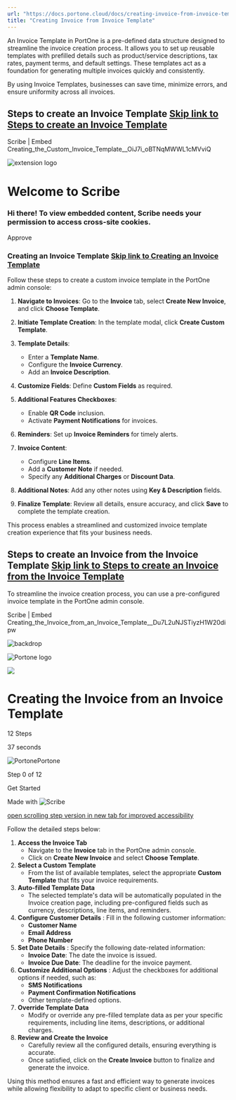 ```yaml
---
url: "https://docs.portone.cloud/docs/creating-invoice-from-invoice-template"
title: "Creating Invoice from Invoice Template"
---
```


An Invoice Template in PortOne is a pre-defined data structure designed to streamline the invoice creation process. It allows you to set up reusable templates with prefilled details such as product/service descriptions, tax rates, payment terms, and default settings. These templates act as a foundation for generating multiple invoices quickly and consistently.

By using Invoice Templates, businesses can save time, minimize errors, and ensure uniformity across all invoices.

## Steps to create an Invoice Template   [Skip link to Steps to create an Invoice Template](https://docs.portone.cloud/docs/creating-invoice-from-invoice-template\#steps-to-create-an-invoice-template)

Scribe \| Embed Creating\_the\_Custom\_Invoice\_Template\_\_OiJ7i\_oBTNqMWWL1cMVviQ

![extension logo](https://scribehow.com/images/extensionLogo.svg)

# Welcome to Scribe

### Hi there! To view embedded content, Scribe needs your permission to access cross-site cookies.

Approve

### Creating an Invoice Template   [Skip link to Creating an Invoice Template](https://docs.portone.cloud/docs/creating-invoice-from-invoice-template\#creating-an-invoice-template)

Follow these steps to create a custom invoice template in the PortOne admin console:

1. **Navigate to Invoices**: Go to the **Invoice** tab, select **Create New Invoice**, and click **Choose Template**.

2. **Initiate Template Creation**: In the template modal, click **Create Custom Template**.

3. **Template Details**:
   - Enter a **Template Name**.
   - Configure the **Invoice Currency**.
   - Add an **Invoice Description**.
4. **Customize Fields**: Define **Custom Fields** as required.

5. **Additional Features Checkboxes**:
   - Enable **QR Code** inclusion.
   - Activate **Payment Notifications** for invoices.
6. **Reminders**: Set up **Invoice Reminders** for timely alerts.

7. **Invoice Content**:
   - Configure **Line Items**.
   - Add a **Customer Note** if needed.
   - Specify any **Additional Charges** or **Discount Data**.
8. **Additional Notes**: Add any other notes using **Key & Description** fields.

9. **Finalize Template**: Review all details, ensure accuracy, and click **Save** to complete the template creation.


This process enables a streamlined and customized invoice template creation experience that fits your business needs.

## Steps to create an Invoice from the Invoice Template   [Skip link to Steps to create an Invoice from the Invoice Template](https://docs.portone.cloud/docs/creating-invoice-from-invoice-template\#steps-to-create-an-invoice-from-the-invoice-template)

To streamline the invoice creation process, you can use a pre-configured invoice template in the PortOne admin console.

Scribe \| Embed Creating\_the\_Invoice\_from\_an\_Invoice\_Template\_\_Du7L2uNJSTiyzH1W20dipw

![backdrop](https://scribehow.com/images/embedBackdrop.svg)

![Portone logo](https://t1.gstatic.com/faviconV2?client=SOCIAL&type=FAVICON&fallback_opts=TYPE,SIZE,URL&url=https://portone.cloud&size=64)

![](https://t1.gstatic.com/faviconV2?client=SOCIAL&type=FAVICON&fallback_opts=TYPE,SIZE,URL&url=https://portone.cloud&size=64)

# Creating the Invoice from an Invoice Template

12 Steps

37 seconds

![Portone](https://t1.gstatic.com/faviconV2?client=SOCIAL&type=FAVICON&fallback_opts=TYPE,SIZE,URL&url=https://portone.cloud&size=64)Portone

Step 0 of 12

Get Started

Made with
![Scribe](https://scribehow.com/images/logo-slate.svg)

[open scrolling step version in new tab for improved accessibility](https://scribehow.com/shared/Creating_the_Invoice_from_an_Invoice_Template__Du7L2uNJSTiyzH1W20dipw)

Follow the detailed steps below:

1. **Access the Invoice Tab**
   - Navigate to the **Invoice** tab in the PortOne admin console.
   - Click on **Create New Invoice** and select **Choose Template**.
2. **Select a Custom Template**
   - From the list of available templates, select the appropriate **Custom Template** that fits your invoice requirements.
3. **Auto-filled Template Data**
   - The selected template's data will be automatically populated in the Invoice creation page, including pre-configured fields such as currency, descriptions, line items, and reminders.
4. **Configure Customer Details** : Fill in the following customer information:
   - **Customer Name**
   - **Email Address**
   - **Phone Number**
5. **Set Date Details** : Specify the following date-related information:
   - **Invoice Date**: The date the invoice is issued.
   - **Invoice Due Date**: The deadline for the invoice payment.
6. **Customize Additional Options** : Adjust the checkboxes for additional options if needed, such as:
   - **SMS Notifications**
   - **Payment Confirmation Notifications**
   - Other template-defined options.
7. **Override Template Data**
   - Modify or override any pre-filled template data as per your specific requirements, including line items, descriptions, or additional charges.
8. **Review and Create the Invoice**
   - Carefully review all the configured details, ensuring everything is accurate.
   - Once satisfied, click on the **Create Invoice** button to finalize and generate the invoice.

Using this method ensures a fast and efficient way to generate invoices while allowing flexibility to adapt to specific client or business needs.
